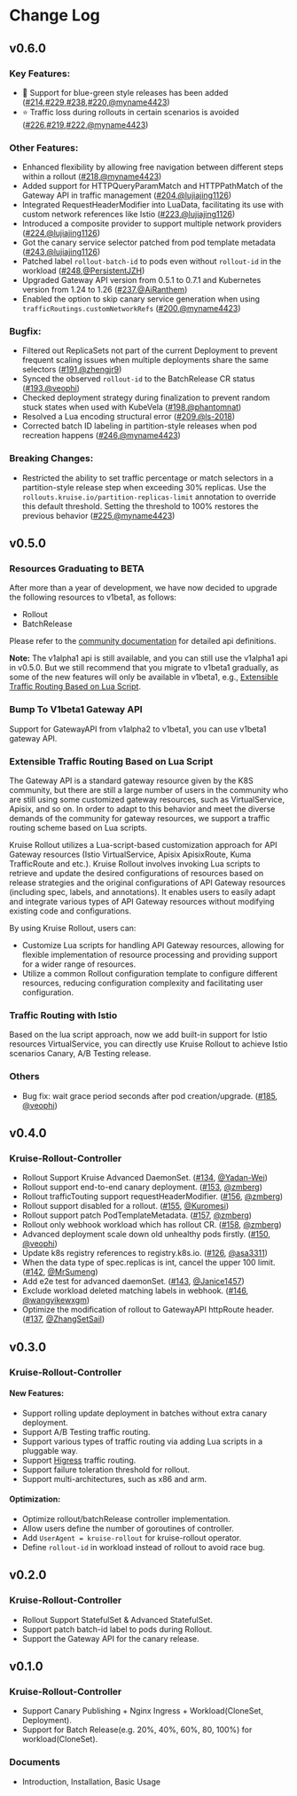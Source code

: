 # Change Log

## v0.6.0
### Key Features:
- 🎊 Support for blue-green style releases has been added ([#214](https://github.com/openkruise/rollouts/pull/214),[#229](https://github.com/openkruise/rollouts/pull/229),[#238](https://github.com/openkruise/rollouts/pull/238),[#220](https://github.com/openkruise/rollouts/pull/220),[@myname4423](https://github.com/myname4423))
- ⭐ Traffic loss during rollouts in certain scenarios is avoided ([#226](https://github.com/openkruise/rollouts/pull/226),[#219](https://github.com/openkruise/rollouts/pull/219),[#222](https://github.com/openkruise/rollouts/pull/222),[@myname4423](https://github.com/myname4423))

### Other Features:
- Enhanced flexibility by allowing free navigation between different steps within a rollout ([#218](https://github.com/openkruise/rollouts/pull/218),[@myname4423](https://github.com/myname4423))
- Added support for HTTPQueryParamMatch and HTTPPathMatch of the Gateway API in traffic management ([#204](https://github.com/openkruise/rollouts/pull/204),[@lujiajing1126](https://github.com/lujiajing1126))
- Integrated RequestHeaderModifier into LuaData, facilitating its use with custom network references like Istio ([#223](https://github.com/openkruise/rollouts/pull/223),[@lujiajing1126](https://github.com/lujiajing1126))
- Introduced a composite provider to support multiple network providers ([#224](https://github.com/openkruise/rollouts/pull/224),[@lujiajing1126](https://github.com/lujiajing1126))
- Got the canary service selector patched from pod template metadata ([#243](https://github.com/openkruise/rollouts/pull/243),[@lujiajing1126](https://github.com/lujiajing1126))
- Patched label `rollout-batch-id` to pods even without `rollout-id` in the workload ([#248](https://github.com/openkruise/rollouts/pull/248),[@PersistentJZH](https://github.com/PersistentJZH))
- Upgraded Gateway API version from 0.5.1 to 0.7.1 and Kubernetes version from 1.24 to 1.26 ([#237](https://github.com/openkruise/rollouts/pull/237),[@AiRanthem](https://github.com/AiRanthem))
- Enabled the option to skip canary service generation when using `trafficRoutings.customNetworkRefs` ([#200](https://github.com/openkruise/rollouts/pull/200),[@myname4423](https://github.com/myname4423))

### Bugfix:
- Filtered out ReplicaSets not part of the current Deployment to prevent frequent scaling issues when multiple deployments share the same selectors ([#191](https://github.com/openkruise/rollouts/pull/191),[@zhengjr9](https://github.com/zhengjr9))
- Synced the observed `rollout-id` to the BatchRelease CR status ([#193](https://github.com/openkruise/rollouts/pull/193),[@veophi](https://github.com/veophi))
- Checked deployment strategy during finalization to prevent random stuck states when used with KubeVela ([#198](https://github.com/openkruise/rollouts/pull/198),[@phantomnat](https://github.com/phantomnat))
- Resolved a Lua encoding structural error ([#209](https://github.com/openkruise/rollouts/pull/209),[@ls-2018](https://github.com/ls-2018))
- Corrected batch ID labeling in partition-style releases when pod recreation happens ([#246](https://github.com/openkruise/rollouts/pull/246),[@myname4423](https://github.com/myname4423))

### Breaking Changes:
- Restricted the ability to set traffic percentage or match selectors in a partition-style release step when exceeding 30% replicas. Use the `rollouts.kruise.io/partition-replicas-limit` annotation to override this default threshold. Setting the threshold to 100% restores the previous behavior ([#225](https://github.com/openkruise/rollouts/pull/225),[@myname4423](https://github.com/myname4423))

## v0.5.0
### Resources Graduating to BETA

After more than a year of development, we have now decided to upgrade the following resources to v1beta1, as follows:
- Rollout
- BatchRelease

Please refer to the [community documentation](https://openkruise.io/rollouts/user-manuals/api-specifications) for detailed api definitions.

**Note:** The v1alpha1 api is still available, and you can still use the v1alpha1 api in v0.5.0.
But we still recommend that you migrate to v1beta1 gradually, as some of the new features will only be available in v1beta1,
e.g., [Extensible Traffic Routing Based on Lua Script](https://openkruise.io/rollouts/developer-manuals/custom-network-provider/).

### Bump To V1beta1 Gateway API
Support for GatewayAPI from v1alpha2 to v1beta1, you can use v1beta1 gateway API.

### Extensible Traffic Routing Based on Lua Script

The Gateway API is a standard gateway resource given by the K8S community, but there are still a large number of users in the community who are still using some customized gateway resources, such as VirtualService, Apisix, and so on.
In order to adapt to this behavior and meet the diverse demands of the community for gateway resources, we support a traffic routing scheme based on Lua scripts.

Kruise Rollout utilizes a Lua-script-based customization approach for API Gateway resources (Istio VirtualService, Apisix ApisixRoute, Kuma TrafficRoute and etc.).
Kruise Rollout involves invoking Lua scripts to retrieve and update the desired configurations of resources based on release strategies and the original configurations of API Gateway resources (including spec, labels, and annotations).
It enables users to easily adapt and integrate various types of API Gateway resources without modifying existing code and configurations.

By using Kruise Rollout, users can:
- Customize Lua scripts for handling API Gateway resources, allowing for flexible implementation of resource processing and providing support for a wider range of resources.
- Utilize a common Rollout configuration template to configure different resources, reducing configuration complexity and facilitating user configuration.

### Traffic Routing with Istio
Based on the lua script approach, now we add built-in support for Istio resources VirtualService,
you can directly use Kruise Rollout to achieve Istio scenarios Canary, A/B Testing release.

### Others
- Bug fix: wait grace period seconds after pod creation/upgrade. ([#185](https://github.com/openkruise/rollouts/pull/185), [@veophi](https://github.com/veophi))

## v0.4.0
### Kruise-Rollout-Controller
- Rollout Support Kruise Advanced DaemonSet. ([#134](https://github.com/openkruise/rollouts/pull/134), [@Yadan-Wei](https://github.com/Yadan-Wei))
- Rollout support end-to-end canary deployment. ([#153](https://github.com/openkruise/rollouts/pull/153), [@zmberg](https://github.com/zmberg))
- Rollout trafficTouting support requestHeaderModifier. ([#156](https://github.com/openkruise/rollouts/pull/156), [@zmberg](https://github.com/zmberg))
- Rollout support disabled for a rollout. ([#155](https://github.com/openkruise/rollouts/pull/155), [@Kuromesi](https://github.com/Kuromesi))
- Rollout support patch PodTemplateMetadata. ([#157](https://github.com/openkruise/rollouts/pull/157), [@zmberg](https://github.com/zmberg))
- Rollout only webhook workload which has rollout CR. ([#158](https://github.com/openkruise/rollouts/pull/158), [@zmberg](https://github.com/zmberg))
- Advanced deployment scale down old unhealthy pods firstly. ([#150](https://github.com/openkruise/rollouts/pull/150), [@veophi](https://github.com/veophi))
- Update k8s registry references to registry.k8s.io. ([#126](https://github.com/openkruise/rollouts/pull/126), [@asa3311](https://github.com/asa3311))
- When the data type of spec.replicas is int, cancel the upper 100 limit. ([#142](https://github.com/openkruise/rollouts/pull/142), [@MrSumeng](https://github.com/MrSumeng))
- Add e2e test for advanced daemonSet. ([#143](https://github.com/openkruise/rollouts/pull/143), [@Janice1457](https://github.com/Janice1457))
- Exclude workload deleted matching labels in webhook. ([#146](https://github.com/openkruise/rollouts/pull/146), [@wangyikewxgm](https://github.com/wangyikewxgm))
- Optimize the modification of rollout to GatewayAPI httpRoute header. ([#137](https://github.com/openkruise/rollouts/pull/137), [@ZhangSetSail](https://github.com/ZhangSetSail))

## v0.3.0

### Kruise-Rollout-Controller
#### New Features:
- Support rolling update deployment in batches without extra canary deployment.
- Support A/B Testing traffic routing.
- Support various types of traffic routing via adding Lua scripts in a pluggable way.
- Support [Higress](https://higress.io/en-us/) traffic routing.
- Support failure toleration threshold for rollout.
- Support multi-architectures, such as x86 and arm.
#### Optimization:
- Optimize rollout/batchRelease controller implementation.
- Allow users define the number of goroutines of controller.
- Add `UserAgent = kruise-rollout` for kruise-rollout operator.
- Define `rollout-id` in workload instead of rollout to avoid race bug.

## v0.2.0
### Kruise-Rollout-Controller
- Rollout Support StatefulSet & Advanced StatefulSet.
- Support patch batch-id label to pods during Rollout.
- Support the Gateway API for the canary release.

## v0.1.0
### Kruise-Rollout-Controller
- Support Canary Publishing + Nginx Ingress + Workload(CloneSet, Deployment).
- Support for Batch Release(e.g. 20%, 40%, 60%, 80, 100%) for workload(CloneSet).

### Documents
- Introduction, Installation, Basic Usage
